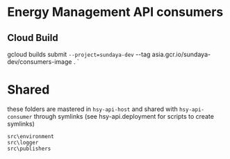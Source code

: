 # Energy Management API consumers 


## Cloud Build 

gcloud builds submit `
    --project=sundaya-dev `
    --tag asia.gcr.io/sundaya-dev/consumers-image . `    

# Shared 

these folders are mastered in `hsy-api-host` and shared with `hsy-api-consumer` through symlinks
(see hsy-api.deployment for scripts to create symlinks)

    src\environment 
    src\logger
    src\publishers
